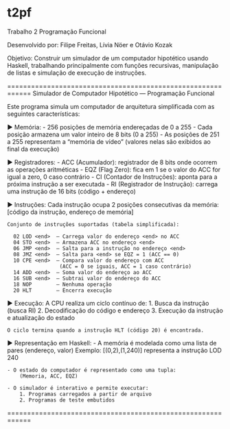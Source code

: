 # t2pf
Trabalho 2 Programação Funcional

Desenvolvido por: Filipe Freitas, Lívia Nöer e Otávio Kozak

Objetivo:
Construir um simulador de um computador hipotético usando Haskell, trabalhando principalmente com funções recursivas, manipulação de listas e simulação de execução de instruções.

  ============================================================
  Simulador de Computador Hipotético — Programação Funcional
 

  Este programa simula um computador de arquitetura simplificada com as seguintes características:

  ▶ Memória:
    - 256 posições de memória endereçadas de 0 a 255
    - Cada posição armazena um valor inteiro de 8 bits (0 a 255)
    - As posições de 251 a 255 representam a “memória de vídeo”
      (valores nelas são exibidos ao final da execução)

  ▶ Registradores:
    - ACC (Acumulador): registrador de 8 bits onde ocorrem as operações aritméticas
    - EQZ (Flag Zero): fica em 1 se o valor do ACC for igual a zero, 0 caso contrário
    - CI (Contador de Instruções): aponta para a próxima instrução a ser executada
    - RI (Registrador de Instrução): carrega uma instrução de 16 bits (código + endereço)

  ▶ Instruções:
    Cada instrução ocupa 2 posições consecutivas da memória:
      [código da instrução, endereço de memória]

    Conjunto de instruções suportadas (tabela simplificada):

      02 LOD <end>  — Carrega valor do endereço <end> no ACC
      04 STO <end>  — Armazena ACC no endereço <end>
      06 JMP <end>  — Salta para a instrução no endereço <end>
      08 JMZ <end>  — Salta para <end> se EQZ = 1 (ACC == 0)
      10 CPE <end>  — Compara valor do endereço com ACC
                     (ACC = 0 se iguais, ACC = 1 caso contrário)
      14 ADD <end>  — Soma valor do endereço ao ACC
      16 SUB <end>  — Subtrai valor do endereço do ACC
      18 NOP        — Nenhuma operação
      20 HLT        — Encerra execução

  ▶ Execução:
    A CPU realiza um ciclo contínuo de:
      1. Busca da instrução (busca RI)
      2. Decodificação do código e endereço
      3. Execução da instrução e atualização do estado

    O ciclo termina quando a instrução HLT (código 20) é encontrada.

  ▶ Representação em Haskell:
    - A memória é modelada como uma lista de pares (endereço, valor)
      Exemplo: [(0,2),(1,240)] representa a instrução LOD 240

    - O estado do computador é representado como uma tupla:
        (Memoria, ACC, EQZ)

    - O simulador é interativo e permite executar:
        1. Programas carregados a partir de arquivo
        2. Programas de teste embutidos

  ============================================================



